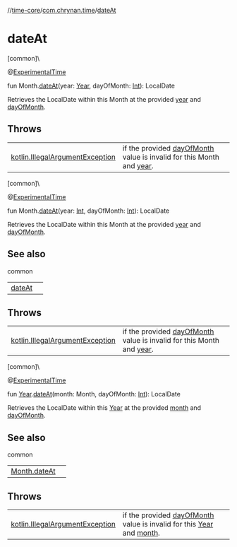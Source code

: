 //[time-core](../../index.md)/[com.chrynan.time](index.md)/[dateAt](date-at.md)

# dateAt

[common]\

@[ExperimentalTime](https://kotlinlang.org/api/latest/jvm/stdlib/kotlin.time/-experimental-time/index.html)

fun Month.[dateAt](date-at.md)(year: [Year](-year/index.md), dayOfMonth: [Int](https://kotlinlang.org/api/latest/jvm/stdlib/kotlin/-int/index.html)): LocalDate

Retrieves the LocalDate within this Month at the provided [year](date-at.md) and [dayOfMonth](date-at.md).

## Throws

| | |
|---|---|
| [kotlin.IllegalArgumentException](https://kotlinlang.org/api/latest/jvm/stdlib/kotlin/-illegal-argument-exception/index.html) | if the provided [dayOfMonth](date-at.md) value is invalid for this Month and [year](date-at.md). |

[common]\

@[ExperimentalTime](https://kotlinlang.org/api/latest/jvm/stdlib/kotlin.time/-experimental-time/index.html)

fun Month.[dateAt](date-at.md)(year: [Int](https://kotlinlang.org/api/latest/jvm/stdlib/kotlin/-int/index.html), dayOfMonth: [Int](https://kotlinlang.org/api/latest/jvm/stdlib/kotlin/-int/index.html)): LocalDate

Retrieves the LocalDate within this Month at the provided [year](date-at.md) and [dayOfMonth](date-at.md).

## See also

common

| | |
|---|---|
| [dateAt](date-at.md) |  |

## Throws

| | |
|---|---|
| [kotlin.IllegalArgumentException](https://kotlinlang.org/api/latest/jvm/stdlib/kotlin/-illegal-argument-exception/index.html) | if the provided [dayOfMonth](date-at.md) value is invalid for this Month and [year](date-at.md). |

[common]\

@[ExperimentalTime](https://kotlinlang.org/api/latest/jvm/stdlib/kotlin.time/-experimental-time/index.html)

fun [Year](-year/index.md).[dateAt](date-at.md)(month: Month, dayOfMonth: [Int](https://kotlinlang.org/api/latest/jvm/stdlib/kotlin/-int/index.html)): LocalDate

Retrieves the LocalDate within this [Year](-year/index.md) at the provided [month](date-at.md) and [dayOfMonth](date-at.md).

## See also

common

| | |
|---|---|
| [Month.dateAt](date-at.md) |  |

## Throws

| | |
|---|---|
| [kotlin.IllegalArgumentException](https://kotlinlang.org/api/latest/jvm/stdlib/kotlin/-illegal-argument-exception/index.html) | if the provided [dayOfMonth](date-at.md) value is invalid for this [Year](-year/index.md) and [month](date-at.md). |
